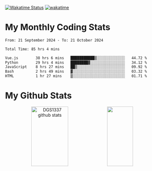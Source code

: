[![Wakatime Status](https://github.com/noopurphalak/noopurphalak/workflows/wakatime-status-update/badge.svg)](https://github.com/noopurphalak/noopurphalak/actions/workflows/main.yml)
[![wakatime](https://wakatime.com/badge/user/80ace140-ef40-4fdd-b8ed-f3be3d2e1aea.svg)](https://wakatime.com/@80ace140-ef40-4fdd-b8ed-f3be3d2e1aea)

# My Monthly Coding Stats

<!--START_SECTION:waka-->

```txt
From: 21 September 2024 - To: 21 October 2024

Total Time: 85 hrs 4 mins

Vue.js        38 hrs 6 mins   ███████████▒░░░░░░░░░░░░░   44.72 %
Python        29 hrs 4 mins   ████████▓░░░░░░░░░░░░░░░░   34.12 %
JavaScript    8 hrs 27 mins   ██▒░░░░░░░░░░░░░░░░░░░░░░   09.92 %
Bash          2 hrs 49 mins   ▓░░░░░░░░░░░░░░░░░░░░░░░░   03.32 %
HTML          1 hr 27 mins    ▒░░░░░░░░░░░░░░░░░░░░░░░░   01.71 %
```

<!--END_SECTION:waka-->

# My Github Stats
<div style="text-align: center;">
  <img width="49%" height="195px" src="https://github-readme-stats-sigma-five.vercel.app/api?username=noopurphalak&show_icons=true&count_private=true&hide_border=true&title_color=ecf2f8&icon_color=0d1117&text_color=FFFFFF&bg_color=0d1117" alt="DGS1337 github stats" />
  <img width="41%" height="195px" src="https://github-readme-stats-sigma-five.vercel.app/api/top-langs/?username=noopurphalak&layout=compact&hide_border=true&title_color=ecf2f8&text_color=FFFFFF&bg_color=0d1117" />
</div>
